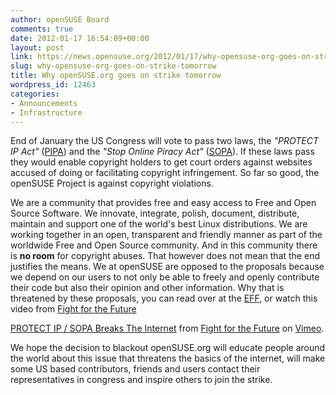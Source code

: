 ```yaml
---
author: openSUSE Board
comments: true
date: 2012-01-17 16:54:09+00:00
layout: post
link: https://news.opensuse.org/2012/01/17/why-opensuse-org-goes-on-strike-tomorrow/
slug: why-opensuse-org-goes-on-strike-tomorrow
title: Why openSUSE.org goes on strike tomorrow
wordpress_id: 12463
categories:
- Announcements
- Infrastructure
---
```


End of January the US Congress will vote to pass two laws, the _"PROTECT IP Act"_ ([PIPA](//en.wikipedia.org/wiki/Protect_IP_Act)) and the _"Stop Online Piracy Act"_ ([SOPA](//en.wikipedia.org/wiki/Stop_Online_Piracy_Act)). If these laws pass they would enable copyright holders to get court orders against websites accused of doing or facilitating copyright infringement. So far so good, the openSUSE Project is against copyright violations.

We are a community that provides free and easy access to Free and Open Source Software. We innovate, integrate, polish, document, distribute, maintain and support one of the world's best Linux distributions. We are working together in an open, transparent and friendly manner as part of the worldwide Free and Open Source community. And in this community there is **no room** for copyright abuses. That however does not mean that the end justifies the means. We at openSUSE are opposed to the proposals because we depend on our users to not only be able to freely and openly contribute their code but also their opinion and other information. Why that is threatened by these proposals, you can read over at the [EFF](https://www.eff.org/deeplinks/2012/01/how-pipa-and-sopa-violate-white-house-principles-supporting-free-speech), or watch this video from [Fight for the Future](//fightforthefuture.org/pipa)


[
PROTECT IP / SOPA Breaks The Internet](//vimeo.com/31100268) from [Fight for the Future](//vimeo.com/fightforthefuture) on [Vimeo](//vimeo.com).


We hope the decision to blackout openSUSE.org will educate people around the world about this issue that threatens the basics of the internet, will make some US based contributors, friends and users contact their representatives in congress and inspire others to join the strike.
